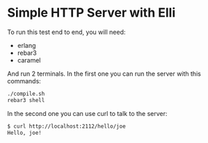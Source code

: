 # Simple HTTP Server with Elli

To run this test end to end, you will need:

* erlang
* rebar3
* caramel

And run 2 terminals. In the first one you can run the server with this commands:

```sh
./compile.sh
rebar3 shell
```

In the second one you can use curl to talk to the server:

```sh
$ curl http://localhost:2112/hello/joe
Hello, joe!
```
